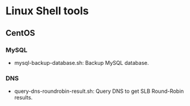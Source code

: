 # Linux Shell tools
## CentOS
### MySQL
- mysql-backup-database.sh: Backup MySQL database.

### DNS
- query-dns-roundrobin-result.sh: Query DNS to get SLB Round-Robin results.
